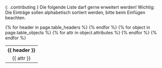 {: .contributing }
Die folgende Liste darf gerne erweitert werden! Wichtig: Die Einträge sollen
alphabetisch sortiert werden, bitte beim Einfügen beachten.

<table>
 <tr>
  {% for header in page.table_headers %}
  <th>
   {{ header }}
  </th>
  {% endfor %}
 </tr>
 {% for object in page.table_objects %}
 <tr>
  {% for attr in object.attributes %}
  <td>
   <center>{{ attr }}</center>
  </td>
  {% endfor %}
 </tr>
 {% endfor %}
</table>
